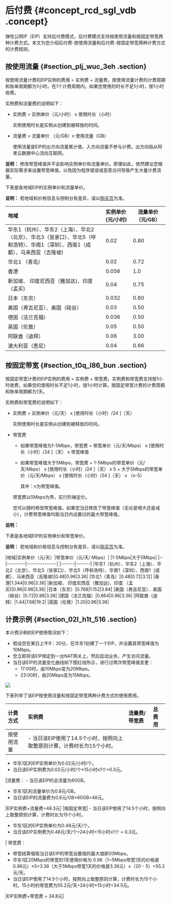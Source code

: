 # 后付费 {#concept_rcd_sgl_vdb .concept}

弹性公网IP（EIP）支持后付费模式，后付费模式支持按使用流量和按固定带宽两种计费方式。本文为您介绍后付费-按使用流量和后付费-按固定带宽两种计费方式的计费规则。

## 按使用流量 {#section_plj_wuc_3eh .section}

按使用流量计费的EIP实例的费用 = 实例费 + 流量费。按使用流量计费的计费周期和账单周期都为1小时。在1个计费周期内，如果您使用的时长不足1小时，按1小时收费。

实例费和流量费的说明如下：

-   实例费 = 实例单价（元/小时） x 使用时长（小时）

    实例使用时长是实例从创建到被释放的时间。

-   流量费 = 流量单价 （元/GB）x 使用流量（GB）

    使用流量是EIP的出方向流量累计值，入方向流量不参与计费。出方向指从阿里云数据中心流向互联网。


**说明：** 修改带宽峰值并不会影响实例单价和流量单价。即便如此，依然建议您根据实际需求来设置带宽峰值，以免因为程序错误或恶意访问导致产生大量计费流量。

下表是各地域EIP的实例单价和流量单价。

**说明：** 若地域和价格信息与控制台有差异，请以[购买页](https://common-buy.aliyun.com/?spm=5176.8050872.0.0.2a9c737e2bEyW1&commodityCode=eip_pre#/buy)为准。

|地域|实例单价 \(元/小时\)|流量单价 （元/GB）|
|:-|:------------|-----------|
|华东1（杭州）、华东2（上海）、华北2（北京）、华北3（张家口）、华北5（呼和浩特）、华南1（深圳）、西南1（成都）、马来西亚（吉隆坡\)|0.02|0.80|
|华北1 （青岛）|0.02|0.72|
|香港|0.056|1.0|
|新加坡、 印度尼西亚（雅加达\)、印度 （孟买\)|0.04|0.75|
|日本（东京）|0.032|0.60|
|美国（弗吉尼亚）、美国（硅谷）|0.03|0.50|
|德国（法兰克福）|0.036|0.50|
|英国（伦敦）|0.05|0.50|
|阿联酋（迪拜）|0.06|3.00|
|澳大利亚（悉尼）|0.04|0.66|

## 按固定带宽 {#section_t0q_l86_bun .section}

按固定带宽计费的EIP实例的费用 = 实例费 + 带宽费。实例费和带宽费支持按1小时收费，如果您的使用时长不足1小时，按1小时计算。按固定带宽计费的计费周期和账单周期都为1天。

实例费和带宽费的说明如下：

-   实例费 = 实例单价（元/天） x \[使用时长（小时）/24 \]（天）

    实例使用时长是实例从创建到被释放的时间。

-   带宽费

    -   如果带宽峰值为1-5Mbps，带宽费 = 带宽单价（元/天/Mbps） x \[使用时长（小时）/24 \]（天） x 带宽峰值
    -   如果带宽峰值大于5Mbps，带宽费 = 1-5Mbps的带宽单价（元/天/Mbps） x \[使用时长（小时）/24 \]（天） x 5 + 大于5Mbps的带宽单价（元/天/Mbps） x \[使用时长（小时）/24 \]（天） x （n-5）

        其中：n为带宽峰值。

    带宽费以5Mbps为界，实行阶梯定价。

    您可以随时修改带宽峰值。如果您当日修改了带宽峰值（无论是增大还是减小），计费带宽峰值均取当日内设置过的最大带宽峰值。


**说明：** 

下表是各地域EIP的实例单价和带宽单价。

**说明：** 若地域和价格信息与控制台有差异，请以[购买页](https://common-buy.aliyun.com/?spm=5176.11451019.0.0.259418a5YGY4JF&commodityCode=eip#/buy)为准。

|地域|实例单价（元/天）|带宽单价（元/天/ Mbps）|
|1-5Mbps|大于5Mbps|
|:-|---------|:--------------|
|:------|-------|
|华东1（杭州）、华东2（上海）、华北2（北京）、华北3（张家口）、华北5（呼和浩特）、华南1（深圳）、西南1（成都）、马来西亚（吉隆坡\)|0.48|0.96|3.36|
|华北1（青岛）|0.48|0.72|3.12|
|香港|1.344|0.96|3.36|
|新加坡、 印度尼西亚（雅加达\)、印度 （孟买\)|0.96|0.96|3.36|
|日本（东京）|0.768|1.152|3.84|
|美国（弗吉尼亚）、美国（硅谷）|0.72|0.96|3.36|
|德国（法兰克福）|0.864|0.96|3.36|
|阿联酋（迪拜）|1.44|7.68|19.2|
|英国（伦敦）|1.20|0.96|3.36|

## 计费示例 {#section_02l_h1t_516 .section}

本计费示例的EIP使用情况如下：

-   假设您在某日上午9：30分，在华东1创建了一个EIP，并设置其带宽峰值为10Mbps。
-   您立即将该EIP绑定到一台NAT网关上，然后启动业务，产生访问流量。
-   当日该EIP的流量变化曲线如下图红线所示，进行过两次带宽峰值变更：
    -   17:00时，由10Mbps变为20Mbps。
    -   23:00时，由20Mbps变为15Mbps。

![](http://static-aliyun-doc.oss-cn-hangzhou.aliyuncs.com/assets/img/12814/15627417612124_zh-CN.png)

下表列举了该EIP按使用流量和按固定带宽两种计费方式的使用费用。

|计费方式|实例费|流量费/带宽费|总费用|
|:---|:--|:------|:--|
|按使用流量| -   当日该EIP使用了14.5个小时，按照向上取整原则计算，计费时长为15个小时。
-   华东1区的EIP实例单价为0.02元/小时/个。
-   当日该EIP实例费为0.02元/小时/个×15小时x1个=0.3元。

 |流量费： -   当日该EIP的总流量为60GB。
-   华东1区的流量单价为0.8元/GB。
-   当日该EIP的流量费为0.8元/GB×60GB=48元。

 |EIP实例费+流量费=48.3元|
|按固定带宽| -   当日该EIP使用了14.5个小时，按照向上取整原则计算，计费时长为15个小时。
-   华东1区的EIP实例单价为0.48元/天/个。
-   当日该EIP实例费为0.48元/天/个÷24小时×15小时x1个 = 0.3元。

 | 带宽费：

 -   带宽结算值取当日该EIP的带宽设置值的最大值即20Mbps。
-   华东1区20Mbps的带宽的1天使用价格为 0.96（1~5Mbps带宽1天的价格是0.96元）×5+3.36（大于5Mbps带宽1天的价格是3.36元）×（20 - 5）=55.2 元/天。
-   当日该EIP使用了14.5个小时，按照向上取整原则计算，计费时长为15个小时。15小时的带宽费为55.2元/天÷24小时×15小时=34.5元。

 |EIP实例费+带宽费 = 34.8元|

